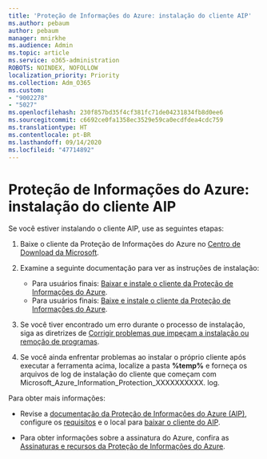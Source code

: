 ```yaml
---
title: 'Proteção de Informações do Azure: instalação do cliente AIP'
ms.author: pebaum
author: pebaum
manager: mnirkhe
ms.audience: Admin
ms.topic: article
ms.service: o365-administration
ROBOTS: NOINDEX, NOFOLLOW
localization_priority: Priority
ms.collection: Adm_O365
ms.custom:
- "9002278"
- "5027"
ms.openlocfilehash: 230f857bd35f4cf381fc71de04231834fb8d0ee6
ms.sourcegitcommit: c6692ce0fa1358ec3529e59ca0ecdfdea4cdc759
ms.translationtype: HT
ms.contentlocale: pt-BR
ms.lasthandoff: 09/14/2020
ms.locfileid: "47714892"
---
```

# <a name="azure-information-protection-aip-client-installation"></a>Proteção de Informações do Azure: instalação do cliente AIP

Se você estiver instalando o cliente AIP, use as seguintes etapas:

1. Baixe o cliente da Proteção de Informações do Azure no [Centro de Download da Microsoft](https://www.microsoft.com/download/details.aspx?id=53018).

2. Examine a seguinte documentação para ver as instruções de instalação:

    - Para usuários finais: [Baixar e instale o cliente da Proteção de Informações do Azure](https://docs.microsoft.com/azure/information-protection/rms-client/install-client-app).
    - Para usuários finais: [Baixe e instale o cliente da Proteção de Informações do Azure](https://docs.microsoft.com/azure/information-protection/rms-client/client-admin-guide-install).

3. Se você tiver encontrado um erro durante o processo de instalação, siga as diretrizes de [Corrigir problemas que impeçam a instalação ou remoção de programas](https://support.microsoft.com/help/17588/windows-fix-problems-that-block-programs-being-installed-or-removed).

4. Se você ainda enfrentar problemas ao instalar o próprio cliente após executar a ferramenta acima, localize a pasta **%temp%** e forneça os arquivos de log de instalação do cliente que começam com Microsoft_Azure_Information_Protection_XXXXXXXXXX. log.

Para obter mais informações:

- Revise a [documentação da Proteção de Informações do Azure (AIP)](https://docs.microsoft.com/azure/information-protection/what-is-information-protection), configure os [requisitos](https://docs.microsoft.com/azure/information-protection/get-started/requirements) e o local para [baixar o cliente do AIP](https://www.microsoft.com/download/details.aspx?id=53018).

- Para obter informações sobre a assinatura do Azure, confira as [Assinaturas e recursos da Proteção de Informações do Azure](https://azure.microsoft.com/pricing/details/information-protection).
